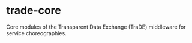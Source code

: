 # trade-core
Core modules of the Transparent Data Exchange (TraDE) middleware for service choreographies.
